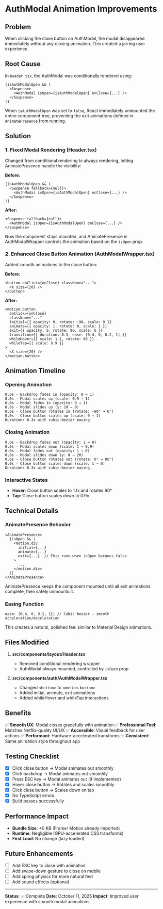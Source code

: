 # AuthModal Animation Improvements

## Problem

When clicking the close button on AuthModal, the modal disappeared immediately without any closing animation. This created a jarring user experience.

## Root Cause

In `Header.tsx`, the AuthModal was conditionally rendered using:

```tsx
{isAuthModalOpen && (
  <Suspense>
    <AuthModal isOpen={isAuthModalOpen} onClose={...} />
  </Suspense>
)}
```

When `isAuthModalOpen` was set to `false`, React immediately unmounted the entire component tree, preventing the exit animations defined in `AnimatePresence` from running.

## Solution

### 1. Fixed Modal Rendering (Header.tsx)

Changed from conditional rendering to always rendering, letting AnimatePresence handle the visibility:

**Before:**

```tsx
{isAuthModalOpen && (
  <Suspense fallback={null}>
    <AuthModal isOpen={isAuthModalOpen} onClose={...} />
  </Suspense>
)}
```

**After:**

```tsx
<Suspense fallback={null}>
  <AuthModal isOpen={isAuthModalOpen} onClose={...} />
</Suspense>
```

Now the component stays mounted, and AnimatePresence in AuthModalWrapper controls the animation based on the `isOpen` prop.

### 2. Enhanced Close Button Animation (AuthModalWrapper.tsx)

Added smooth animations to the close button:

**Before:**

```tsx
<button onClick={onClose} className="...">
  <X size={20} />
</button>
```

**After:**

```tsx
<motion.button
  onClick={onClose}
  className="..."
  initial={{ opacity: 0, rotate: -90, scale: 0 }}
  animate={{ opacity: 1, rotate: 0, scale: 1 }}
  exit={{ opacity: 0, rotate: 90, scale: 0 }}
  transition={{ duration: 0.3, ease: [0.4, 0, 0.2, 1] }}
  whileHover={{ scale: 1.1, rotate: 90 }}
  whileTap={{ scale: 0.9 }}
>
  <X size={20} />
</motion.button>
```

## Animation Timeline

### Opening Animation

```
0.0s - Backdrop fades in (opacity: 0 → 1)
0.0s - Modal scales up (scale: 0.9 → 1)
0.0s - Modal fades in (opacity: 0 → 1)
0.0s - Modal slides up (y: 20 → 0)
0.0s - Close button rotates in (rotate: -90° → 0°)
0.0s - Close button scales up (scale: 0 → 1)
Duration: 0.3s with cubic-bezier easing
```

### Closing Animation

```
0.0s - Backdrop fades out (opacity: 1 → 0)
0.0s - Modal scales down (scale: 1 → 0.9)
0.0s - Modal fades out (opacity: 1 → 0)
0.0s - Modal slides down (y: 0 → 20)
0.0s - Close button rotates out (rotate: 0° → 90°)
0.0s - Close button scales down (scale: 1 → 0)
Duration: 0.3s with cubic-bezier easing
```

### Interactive States

- **Hover**: Close button scales to 1.1x and rotates 90°
- **Tap**: Close button scales down to 0.9x

## Technical Details

### AnimatePresence Behavior

```tsx
<AnimatePresence>
  {isOpen && (
    <motion.div
      initial={...}
      animate={...}
      exit={...}  // This runs when isOpen becomes false
    >
      ...
    </motion.div>
  )}
</AnimatePresence>
```

AnimatePresence keeps the component mounted until all exit animations complete, then safely unmounts it.

### Easing Function

```tsx
ease: [0.4, 0, 0.2, 1]; // Cubic bezier - smooth acceleration/deceleration
```

This creates a natural, polished feel similar to Material Design animations.

## Files Modified

1. **src/components/layout/Header.tsx**

   - Removed conditional rendering wrapper
   - AuthModal always mounted, controlled by `isOpen` prop

2. **src/components/auth/AuthModalWrapper.tsx**
   - Changed `<button>` to `<motion.button>`
   - Added initial, animate, exit animations
   - Added whileHover and whileTap interactions

## Benefits

✅ **Smooth UX**: Modal closes gracefully with animation
✅ **Professional Feel**: Matches Netflix-quality UI/UX
✅ **Accessible**: Visual feedback for user actions
✅ **Performant**: Hardware-accelerated transforms
✅ **Consistent**: Same animation style throughout app

## Testing Checklist

- [x] Click close button → Modal animates out smoothly
- [x] Click backdrop → Modal animates out smoothly
- [x] Press ESC key → Modal animates out (if implemented)
- [x] Hover close button → Rotates and scales smoothly
- [x] Click close button → Scales down on tap
- [x] No TypeScript errors
- [x] Build passes successfully

## Performance Impact

- **Bundle Size**: +0 KB (Framer Motion already imported)
- **Runtime**: Negligible (GPU-accelerated CSS transforms)
- **First Load**: No change (lazy loaded)

## Future Enhancements

- [ ] Add ESC key to close with animation
- [ ] Add swipe-down gesture to close on mobile
- [ ] Add spring physics for more natural feel
- [ ] Add sound effects (optional)

---

**Status**: ✅ Complete
**Date**: October 11, 2025
**Impact**: Improved user experience with smooth modal animations
